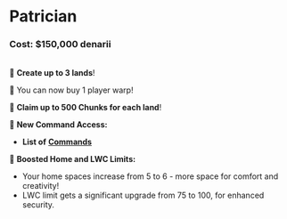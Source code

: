 # Patrician

### Cost: $150,000 denarii

\
🔹 **Create up to 3 lands**!

🔹 You can now buy 1 player warp!

🔹 **Claim up to 500 Chunks for each land**!

🔹 **New Command Access:**

* **List of** [**Commands**](https://docs.playtheatria.com/commands#patrician)

🔹 **Boosted Home and LWC Limits:**

* Your home spaces increase from 5 to 6 - more space for comfort and creativity!
* LWC limit gets a significant upgrade from 75 to 100, for enhanced security.
